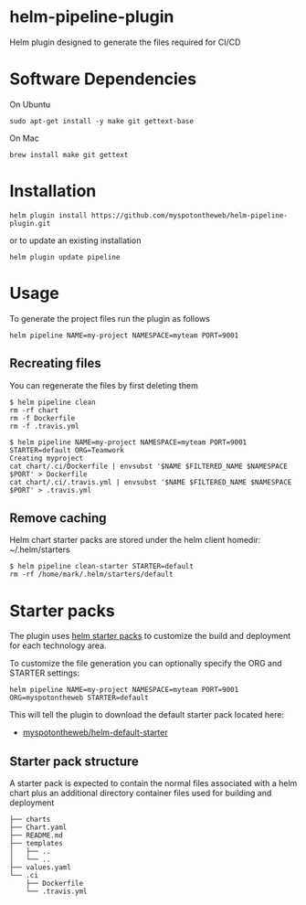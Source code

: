 # helm-pipeline-plugin

Helm plugin designed to generate the files required for CI/CD

# Software Dependencies

On Ubuntu

```
sudo apt-get install -y make git gettext-base
```

On Mac

```
brew install make git gettext
```

# Installation

```
helm plugin install https://github.com/myspotontheweb/helm-pipeline-plugin.git
```

or to update an existing installation

```
helm plugin update pipeline
```

# Usage

To generate the project files run the plugin as follows

```
helm pipeline NAME=my-project NAMESPACE=myteam PORT=9001
```

## Recreating files

You can regenerate the files by first deleting them

```
$ helm pipeline clean
rm -rf chart
rm -f Dockerfile
rm -f .travis.yml

$ helm pipeline NAME=my-project NAMESPACE=myteam PORT=9001 STARTER=default ORG=Teamwork
Creating myproject
cat chart/.ci/Dockerfile | envsubst '$NAME $FILTERED_NAME $NAMESPACE $PORT' > Dockerfile
cat chart/.ci/.travis.yml | envsubst '$NAME $FILTERED_NAME $NAMESPACE $PORT' > .travis.yml
```

## Remove caching

Helm chart starter packs are stored under the helm client homedir: ~/.helm/starters

```
$ helm pipeline clean-starter STARTER=default
rm -rf /home/mark/.helm/starters/default
```

# Starter packs

The plugin uses [helm starter packs](https://helm.sh/docs/developing_charts/#chart-starter-packs) to customize the build and deployment for each technology area.

To customize the file generation you can optionally specify the ORG and STARTER settings: 

```
helm pipeline NAME=my-project NAMESPACE=myteam PORT=9001 ORG=myspotontheweb STARTER=default
```

This will tell the plugin to download the default starter pack located here: 

* [myspotontheweb/helm-default-starter](https://github.com/myspotontheweb/helm-default-starter) 

## Starter pack structure

A starter pack is expected to contain the normal files associated with a helm chart plus
an additional directory container files used for building and deployment

```
├── charts
├── Chart.yaml
├── README.md
├── templates
│   ├── ..
│   └── ..
├── values.yaml
└── .ci
    ├── Dockerfile
    └── .travis.yml
```
